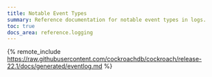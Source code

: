 ```yaml
---
title: Notable Event Types
summary: Reference documentation for notable event types in logs.
toc: true
docs_area: reference.logging
---
```


{% remote_include https://raw.githubusercontent.com/cockroachdb/cockroach/release-22.1/docs/generated/eventlog.md %}
